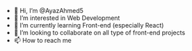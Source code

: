 - 👋 Hi, I’m @AyazAhmed5
- 👀 I’m interested in Web Development
- 🌱 I’m currently learning Front-end (especially React)
- 💞️ I’m looking to collaborate on all type of front-end projects
- 📫 How to reach me 

<!---
AyazAhmed5/AyazAhmed5 is a ✨ special ✨ repository because its `README.md` (this file) appears on your GitHub profile.
You can click the Preview link to take a look at your changes.
--->
